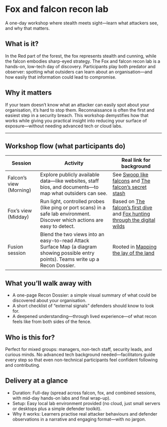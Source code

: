 # Fox and falcon recon lab

A one-day workshop where stealth meets sight—learn what attackers see, and why that matters.

## What is it?

In the Red part of the forest, the fox represents stealth and cunning, while the falcon embodies sharp-eyed 
strategy. The Fox and falcon recon lab is a hands-on, low-tech day of discovery. Participants play both predator 
and observer: spotting what outsiders can learn about an organisation—and how easily that information could lead to 
compromise.

## Why it matters

If your team doesn’t know what an attacker can easily spot about your organisation, it’s hard to stop them. 
Reconnaissance is often the first and easiest step in a security breach. This workshop demystifies how that works 
while giving you practical insight into reducing your surface of exposure—without needing advanced tech or cloud labs.

---

## Workshop flow (what participants do)

| Session                 | Activity                                                                                                                               | Real link for background                                                                                                                                                   |
|-------------------------|----------------------------------------------------------------------------------------------------------------------------------------|----------------------------------------------------------------------------------------------------------------------------------------------------------------------------|
| Falcon’s view (Morning) | Explore publicly available data—like websites, staff bios, and documents—to map what outsiders can see.                                | See [Swoop like falcons](https://red.tymyrddin.dev/docs/in/recon/) and [The falcon’s secret stash](https://red.tymyrddin.dev/docs/in/recon/real/)                          |
| Fox’s view (Midday)     | Run light, controlled probes (like ping or port scans) in a safe lab environment. Discover which actions are easy to detect.           | Based on [The falcon’s first dive](https://red.tymyrddin.dev/docs/in/recon/scanning/) and [Fox hunting through the digital wilds](https://red.tymyrddin.dev/docs/in/enum/) |
| Fusion session          | Blend the two views into an easy-to-read Attack Surface Map (a diagram showing possible entry points). Teams write up a Recon Dossier. | Rooted in [Mapping the lay of the land](https://red.tymyrddin.dev/docs/in/enum/mapping)                                                                                    |


## What you’ll walk away with

* A one-page Recon Dossier: a simple visual summary of what could be discovered about your organisation.
* A short checklist of “external signals” defenders should know to look for.
* A deepened understanding—through lived experience—of what recon feels like from both sides of the fence.

## Who is this for?

Perfect for mixed groups: managers, non-tech staff, security leads, and curious minds. No advanced tech background needed—facilitators guide every step so that even non-technical participants feel confident following and contributing.

## Delivery at a glance

* Duration: Full-day (spread across falcon, fox, and combined sessions, with mid-day hands-on labs and final wrap-up).
* Setup: Easy local lab environment provided (no cloud, just small servers or desktops plus a simple defender toolkit).
* Why it works: Learners practise real attacker behaviours and defender observations in a narrative and engaging format—with no jargon.

